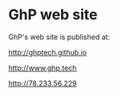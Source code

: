 # GhP web site
GhP's web site is published at:

http://ghptech.github.io

http://www.ghp.tech

http://78.233.56.229